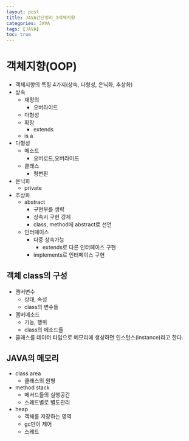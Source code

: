 ```yaml
---
layout: post
title: JAVA간단정리_3객체지향
categories: JAVA
tags: [JAVA]
toc: true
---
```


# 객체지향(OOP)
- 객체지향의 특징 4가지(상속, 다형성, 은닉화, 추상화)
- 상속
  - 재정의
    - 오버라이드
  - 다형성
  - 확장
    - extends
  - is a
- 다형성
  - 메소드
    - 오버로드,오버라이드
  - 클래스
    - 형변환
- 은닉화
  - private
- 추상화
  - abstract
    - 구현부를 생략
    - 상속시 구현 강제
    - class, method에 abstract로 선언
  - 인터페이스
    - 다중 상속가능
      - extends로 다른 인터페이스 구현
    - implements로 인터페이스 구현

## 객체 class의 구성
- 멤버변수
  - 상태, 속성
  - class의 변수들
- 멤버메소드
  - 기능, 행위
  - class의 메소드들
- 클래스를 데이터 타입으로 메모리에 생성하면 인스턴스(instance)라고 한다.

## JAVA의 메모리
- class area
  - 클래스의 원형
- method stack
  - 메서드들의 실행공간
  - 스레드별로 별도관리
- heap
  - 객체를 저장하는 영역
  - gc만이 제어
  - 스레드
